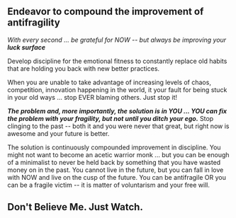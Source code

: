## Endeavor to compound the improvement of antifragility 

*With every second ... be grateful for NOW -- but always be improving your* ***luck surface***

Develop discipline for the emotional fitness to constantly replace old habits that are holding you back with new better practices.

When you are unable to take advantage of increasing levels of chaos, competition, innovation happening in the world, it your fault for being stuck in your old ways ... stop EVER blaming others. Just stop it!

***The problem and, more importantly, the solution is in YOU ... YOU can fix the problem with your fragility, but not until you ditch your ego.*** Stop clinging to the past -- both it and you were never that great, but right now is awesome and your future is better. 

The solution is continuously compounded improvement in discipline. You might not want to become an acetic warrior monk ... but you can be enough of a minimalist to never be held back by something that you have wasted money on in the past. You cannot live in the future, but you can fall in love with NOW and live on the cusp of the future. You can be antifragile OR you can be a fragile victim -- it is matter of voluntarism and your free will.

## Don't Believe Me. Just Watch.

